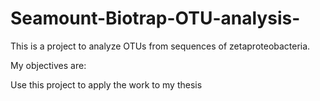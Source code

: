 # Seamount-Biotrap-OTU-analysis-
This is a project to analyze OTUs from sequences of zetaproteobacteria.


My objectives are:

Use this project to apply the work to my thesis
